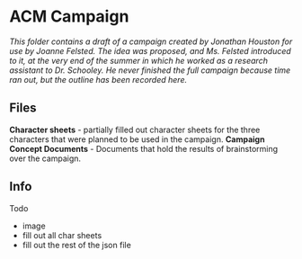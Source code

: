 # ACM Campaign
*This folder contains a draft of a campaign created by Jonathan Houston for use by Joanne Felsted. The idea was proposed, and Ms. Felsted introduced to it, at the very end of the summer in which he worked as a research assistant to Dr. Schooley. He never finished the full campaign because time ran out, but the outline has been recorded here.*

## Files

**Character sheets** - partially filled out character sheets for the three characters that were planned to be used in the campaign. 
**Campaign Concept Documents** - Documents that hold the results of brainstorming over the campaign. 

## Info 
Todo 
- image 
- fill out all char sheets
- fill out the rest of the json file 
